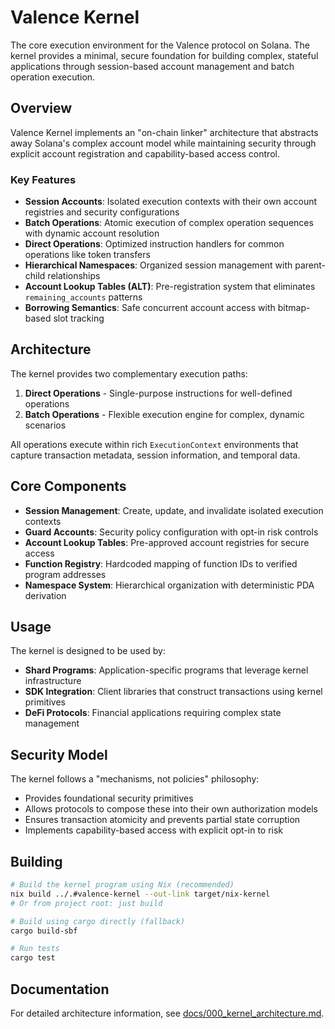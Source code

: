 # Valence Kernel

The core execution environment for the Valence protocol on Solana. The kernel provides a minimal, secure foundation for building complex, stateful applications through session-based account management and batch operation execution.

## Overview

Valence Kernel implements an "on-chain linker" architecture that abstracts away Solana's complex account model while maintaining security through explicit account registration and capability-based access control.

### Key Features

- **Session Accounts**: Isolated execution contexts with their own account registries and security configurations
- **Batch Operations**: Atomic execution of complex operation sequences with dynamic account resolution  
- **Direct Operations**: Optimized instruction handlers for common operations like token transfers
- **Hierarchical Namespaces**: Organized session management with parent-child relationships
- **Account Lookup Tables (ALT)**: Pre-registration system that eliminates `remaining_accounts` patterns
- **Borrowing Semantics**: Safe concurrent account access with bitmap-based slot tracking

## Architecture

The kernel provides two complementary execution paths:

1. **Direct Operations** - Single-purpose instructions for well-defined operations
2. **Batch Operations** - Flexible execution engine for complex, dynamic scenarios

All operations execute within rich `ExecutionContext` environments that capture transaction metadata, session information, and temporal data.

## Core Components

- **Session Management**: Create, update, and invalidate isolated execution contexts
- **Guard Accounts**: Security policy configuration with opt-in risk controls
- **Account Lookup Tables**: Pre-approved account registries for secure access
- **Function Registry**: Hardcoded mapping of function IDs to verified program addresses
- **Namespace System**: Hierarchical organization with deterministic PDA derivation

## Usage

The kernel is designed to be used by:
- **Shard Programs**: Application-specific programs that leverage kernel infrastructure
- **SDK Integration**: Client libraries that construct transactions using kernel primitives
- **DeFi Protocols**: Financial applications requiring complex state management

## Security Model

The kernel follows a "mechanisms, not policies" philosophy:
- Provides foundational security primitives
- Allows protocols to compose these into their own authorization models
- Ensures transaction atomicity and prevents partial state corruption
- Implements capability-based access with explicit opt-in to risk

## Building

```bash
# Build the kernel program using Nix (recommended)
nix build ../.#valence-kernel --out-link target/nix-kernel
# Or from project root: just build

# Build using cargo directly (fallback)
cargo build-sbf

# Run tests
cargo test
```

## Documentation

For detailed architecture information, see [docs/000_kernel_architecture.md](../../docs/000_kernel_architecture.md).